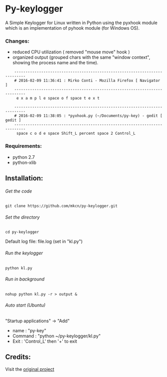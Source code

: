 # Py-keylogger

<p>A Simple Keylogger for Linux written in Python using the pyxhook module which is an implementation of pyhook module (for Windows OS). </p>

<h3>Changes:</h3>

+ reduced CPU utilization ( removed "mouse move" hook )
+ organized output (grouped chars with the same "window context", showing the process name and the time).

```
	---------------------------------------------------------------------------
	# 2016-02-09 11:36:41 : Mirko Conti - Mozilla Firefox [ Navigator ]
	---------------------------------------------------------------------------
	 e x a m p l e space o f space t e x t

	---------------------------------------------------------------------------
	# 2016-02-09 11:38:05 : *pyxhook.py (~/Documents/py-key) - gedit [ gedit ]
	---------------------------------------------------------------------------
	 space c o d e space Shift_L percent space 2 Control_L
```

<h3>Requirements:</h3> 

+ python 2.7
+ python-xlib

<h2>Installation:</h2>
<h6>Get the code</h6>

```
git clone https://github.com/mkcn/py-keylogger.git
```
<h6>Set the directory</h6>

```
cd py-keylogger
```
<p>Default log file: file.log (set in "kl.py")</p>

<h6>Run the keylogger</h6>

```
python kl.py 
```
<h6>Run in background</h6>

```
nohup python kl.py -r > output &
```

<h6>Auto start (Ubuntu)</h6>
<p>"Startup applications" → "Add"</p>

+ name 	: "py-key"
+ Command : "python ~/py-keylogger/kl.py"
+ Exit : 'Control_L'  then '+' to exit
			        
            
<h2>Credits:</h2>Visit the <a target="_blank" href="https://github.com/hiamandeep/py-keylogger.git">original project</a>

